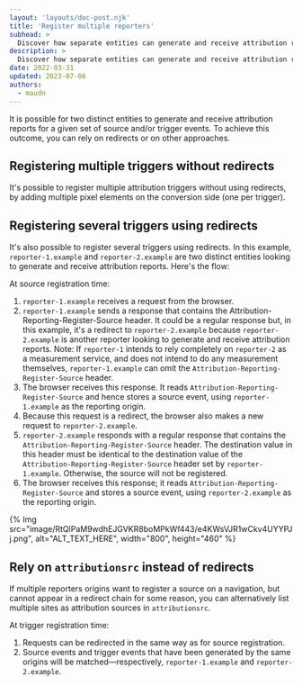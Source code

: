 ```yaml
---
layout: 'layouts/doc-post.njk'
title: 'Register multiple reporters'
subhead: >
  Discover how separate entities can generate and receive attribution reports. 
description: >
  Discover how separate entities can generate and receive attribution reports.
date: 2022-03-31
updated: 2023-07-06
authors:
  - maudn
---
```



It is possible for two distinct entities to generate and receive attribution reports for a given set of source and/or trigger events.
To achieve this outcome, you can rely on redirects or on other approaches.

## Registering multiple triggers without redirects

It's possible to register multiple attribution triggers without using redirects, by adding multiple pixel elements on the conversion side (one per trigger).

## Registering several triggers using redirects

It's also possible to register several triggers using redirects. In this example, `reporter-1.example` and `reporter-2.example` are two distinct entities looking to generate and receive attribution reports. Here's the flow:

At source registration time:

1. `reporter-1.example` receives a request from the browser.
1. `reporter-1.example` sends a response that contains the Attribution-Reporting-Register-Source header. It could be a regular response but, in this example, it's a redirect to `reporter-2.example` because `reporter-2.example` is another reporter looking to generate and receive attribution reports.
Note: If `reporter-1` intends to rely completely on `reporter-2` as a measurement service, and does not intend to do any measurement themselves, `reporter-1.example` can omit the `Attribution-Reporting-Register-Source` header.
1. The browser receives this response. It reads `Attribution-Reporting-Register-Source` and hence stores a source event, using `reporter-1.example` as the reporting origin. 
1. Because this request is a redirect, the browser also makes a new request to `reporter-2.example`.
1. `reporter-2.example` responds with a regular response that contains the `Attribution-Reporting-Register-Source` header. The destination value in this header must be identical to the destination value of the `Attribution-Reporting-Register-Source` header set by `reporter-1.example`. Otherwise, the source will not be registered.
1. The browser receives this response; it reads `Attribution-Reporting-Register-Source` and stores a source event, using `reporter-2.example` as the reporting origin.

{% Img src="image/RtQlPaM9wdhEJGVKR8boMPkWf443/e4KWsVJR1wCkv4UYYPJj.png", alt="ALT_TEXT_HERE", width="800", height="460" %}

## Rely on `attributionsrc` instead of redirects

If multiple reporters origins want to register a source on a navigation, but cannot appear in a redirect chain for some reason, you can alternatively list multiple sites as attribution sources in `attributionsrc`.

At trigger registration time:

1. Requests can be redirected in the same way as for source registration. 
1. Source events and trigger events that have been generated by the same origins will be matched—respectively, `reporter-1.example` and `reporter-2.example`.
